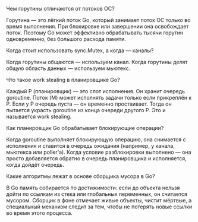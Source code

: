 Чем горутины отличаются от потоков ОС?

Горутина — это лёгкий поток Go, который занимает поток ОС только во время выполнения. При блокировке или завершении она освобождает поток. Поэтому Go может эффективно обрабатывать тысячи горутин одновременно, без большого расхода памяти.

Когда стоит использовать sync.Mutex, а когда — каналы?

Когда горутины общаются — используем канал.
Когда горутины делят общую область данных — используем мьютекс.


Что такое work stealing в планировщике Go?

Каждый P (планировщик) — это слот исполнения. Он хранит очередь goroutine. Поток (M) может исполнять задачи только если прикреплён к P.
Если у P очередь пуста — он временно простаивает. Тогда он пытается украсть goroutine из конца очереди другого P. Это и называется work stealing.

Как планировщик Go обрабатывает блокирующие операции? 

Когда goroutine выполняет блокирующую операцию, она снимается с исполнения и ставится в очередь ожидания (например, у канала, мьютекса или poller’а).
Когда условие разблокировки выполнено — она просто добавляется обратно в очередь планировщика и исполняется, когда дойдёт очередь.

Какие алгоритмы лежат в основе сборщика мусора в Go?

В Go память собирается по достижимости: если до объекта нельзя дойти по ссылкам из стека или глобальных переменных, он считается мусором. Сборщик в фоне отмечает живые объекты, чистит мёртвые, а специальный механизм следит за тем, чтобы не потерять новые ссылки во время этого процесса.